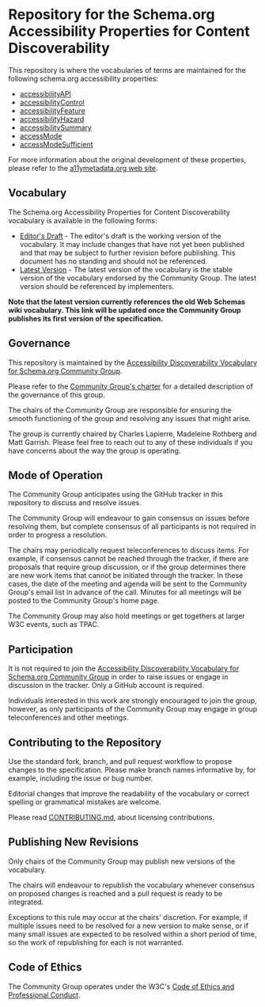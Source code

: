 
# Repository for the Schema.org Accessibility Properties for Content Discoverability

This repository is where the vocabularies of terms are maintained for the following schema.org accessibility properties:

- [accessibilityAPI](https://schema.org/accessibilityAPI)
- [accessibilityControl](https://schema.org/accessibilityControl)
- [accessibilityFeature](https://schema.org/accessibilityFeature)
- [accessibilityHazard](https://schema.org/accessibilityHazard)
- [accessibilitySummary](https://schema.org/accessibilitySummary)
- [accessMode](https://schema.org/accessMode)
- [accessModeSufficient](https://schema.org/accessModeSufficient)

For more information about the original development of these properties, please refer to the [a11ymetadata.org web site](http://www.a11ymetadata.org/about/).

## Vocabulary

The Schema.org Accessibility Properties for Content Discoverability vocabulary is available in the following forms:

- [Editor's Draft](https://w3c.github.io/a11y-discov-vocab/) - The editor's draft is the working version of the vocabulary. It may include changes that have not yet been published and that may be subject to further revision before publishing. This document has no standing and should not be referenced.
- [Latest Version](https://www.w3.org/wiki/WebSchemas/Accessibility) - The latest version of the vocabulary is the stable version of the vocabulary endorsed by the Community Group. The latest version should be referenced by implementers.

__Note that the latest version currently references the old Web Schemas wiki vocabulary. This link will be updated once the Community Group publishes its first version of the specification.__

## Governance

This repository is maintained by the [Accessibility Discoverability Vocabulary for Schema.org Community Group](https://www.w3.org/community/a11y-discov-vocab/).

Please refer to the [Community Group's charter](https://github.com/w3c/a11y-discov-vocab/wiki/Community-Group-Charter) for a detailed description of the governance of this group.

The chairs of the Community Group are responsible for ensuring the smooth functioning of the group and resolving any issues that might arise.

The group is currently chaired by Charles Lapierre, Madeleine Rothberg and Matt Garrish. Please feel free to reach out to any of these individuals if you have concerns about the way the group is operating.

## Mode of Operation

The Community Group anticipates using the GitHub tracker in this repository to discuss and resolve issues.

The Community Group will endeavour to gain consensus on issues before resolving them, but complete consensus of all participants is not required in order to progress a resolution.

The chairs may periodically request teleconferences to discuss items. For example, if consensus cannot be reached through the tracker, if there are proposals that require group discussion, or if the group determines there are new work items that cannot be initiated through the tracker. In these cases, the date of the meeting and agenda will be sent to the Community Group's email list in advance of the call. Minutes for all meetings will be posted to the Community Group's home page.

The Community Group may also hold meetings or get togethers at larger W3C events, such as TPAC.

## Participation

It is not required to join the [Accessibility Discoverability Vocabulary for Schema.org Community Group](https://www.w3.org/community/a11y-discov-vocab/) in order to raise issues or engage in discussion in the tracker. Only a GitHub account is required.

Individuals interested in this work are strongly encouraged to join the group, however, as only participants of the Community Group may engage in group teleconferences and other meetings.

## Contributing to the Repository

Use the standard fork, branch, and pull request workflow to propose changes to the specification. Please make branch names informative by, for example, including the issue or bug number.

Editorial changes that improve the readability of the vocabulary or correct spelling or grammatical mistakes are welcome.

Please read [CONTRIBUTING.md](CONTRIBUTING.md), about licensing contributions.

## Publishing New Revisions

Only chairs of the Community Group may publish new versions of the vocabulary.

The chairs will endeavour to republish the vocabulary whenever consensus on proposed changes is reached and a pull request is ready to be integrated.

Exceptions to this rule may occur at the chairs' discretion. For example, if multiple issues need to be resolved for a new version to make sense, or if many small issues are expected to be resolved within a short period of time, so the work of republishing for each is not warranted.

## Code of Ethics

The Community Group operates under the W3C's [Code of Ethics and Professional Conduct](https://www.w3.org/Consortium/cepc/).
